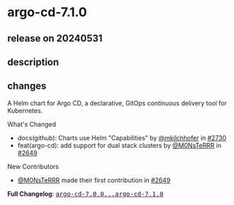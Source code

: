 # argo-cd-7.1.0

## release on 20240531

## description

## changes

A Helm chart for Argo CD, a declarative, GitOps continuous delivery tool for Kubernetes.

What's Changed

* docs(github): Charts use Helm "Capabilities" by <a class="user-mention notranslate" data-hovercard-type="user" data-hovercard-url="/users/mkilchhofer/hovercard" data-octo-click="hovercard-link-click" data-octo-dimensions="link_type:self" href="https://github.com/mkilchhofer">@mkilchhofer</a> in <a class="issue-link js-issue-link" data-error-text="Failed to load title" data-id="2327296185" data-permission-text="Title is private" data-url="https://github.com/argoproj/argo-helm/issues/2730" data-hovercard-type="pull_request" data-hovercard-url="/argoproj/argo-helm/pull/2730/hovercard" href="https://github.com/argoproj/argo-helm/pull/2730">#2730</a>
* feat(argo-cd): add support for dual stack clusters by <a class="user-mention notranslate" data-hovercard-type="user" data-hovercard-url="/users/M0NsTeRRR/hovercard" data-octo-click="hovercard-link-click" data-octo-dimensions="link_type:self" href="https://github.com/M0NsTeRRR">@M0NsTeRRR</a> in <a class="issue-link js-issue-link" data-error-text="Failed to load title" data-id="2253474408" data-permission-text="Title is private" data-url="https://github.com/argoproj/argo-helm/issues/2649" data-hovercard-type="pull_request" data-hovercard-url="/argoproj/argo-helm/pull/2649/hovercard" href="https://github.com/argoproj/argo-helm/pull/2649">#2649</a>

New Contributors

* <a class="user-mention notranslate" data-hovercard-type="user" data-hovercard-url="/users/M0NsTeRRR/hovercard" data-octo-click="hovercard-link-click" data-octo-dimensions="link_type:self" href="https://github.com/M0NsTeRRR">@M0NsTeRRR</a> made their first contribution in <a class="issue-link js-issue-link" data-error-text="Failed to load title" data-id="2253474408" data-permission-text="Title is private" data-url="https://github.com/argoproj/argo-helm/issues/2649" data-hovercard-type="pull_request" data-hovercard-url="/argoproj/argo-helm/pull/2649/hovercard" href="https://github.com/argoproj/argo-helm/pull/2649">#2649</a>

<strong>Full Changelog</strong>: <a class="commit-link" href="https://github.com/argoproj/argo-helm/compare/argo-cd-7.0.0...argo-cd-7.1.0"><tt>argo-cd-7.0.0...argo-cd-7.1.0</tt></a>

